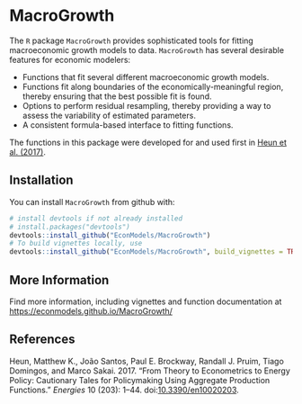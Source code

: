 
<!-- README.md is generated from README.Rmd. Please edit that file -->
MacroGrowth
===========

The `R` package `MacroGrowth` provides sophisticated tools for fitting macroeconomic growth models to data. `MacroGrowth` has several desirable features for economic modelers:

-   Functions that fit several different macroeconomic growth models.
-   Functions fit along boundaries of the economically-meaningful region, thereby ensuring that the best possible fit is found.
-   Options to perform residual resampling, thereby providing a way to assess the variability of estimated parameters.
-   A consistent formula-based interface to fitting functions.

The functions in this package were developed for and used first in [Heun et al. (2017)](https://doi.org/10.3390/en10020203).

Installation
------------

You can install `MacroGrowth` from github with:

``` r
# install devtools if not already installed
# install.packages("devtools")
devtools::install_github("EconModels/MacroGrowth")
# To build vignettes locally, use
devtools::install_github("EconModels/MacroGrowth", build_vignettes = TRUE)
```

More Information
----------------

Find more information, including vignettes and function documentation at <https://econmodels.github.io/MacroGrowth/>

References
----------

Heun, Matthew K., João Santos, Paul E. Brockway, Randall J. Pruim, Tiago Domingos, and Marco Sakai. 2017. “From Theory to Econometrics to Energy Policy: Cautionary Tales for Policymaking Using Aggregate Production Functions.” *Energies* 10 (203): 1–44. doi:[10.3390/en10020203](https://doi.org/10.3390/en10020203).
